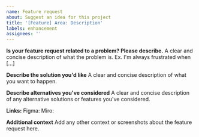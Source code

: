```yaml
---
name: Feature request
about: Suggest an idea for this project
title: '[Feature] Area: Description'
labels: enhancement
assignees: ''
---
```


**Is your feature request related to a problem? Please describe.**
A clear and concise description of what the problem is. Ex. I'm always frustrated when [...]

**Describe the solution you'd like**
A clear and concise description of what you want to happen.

**Describe alternatives you've considered**
A clear and concise description of any alternative solutions or features you've considered.

**Links:**
Figma:
Miro:

**Additional context**
Add any other context or screenshots about the feature request here.
